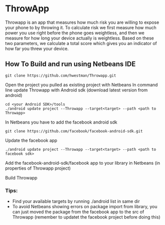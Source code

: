 # ThrowApp

Throwapp is an app that measures how much risk you are willing to expose your phone to by throwing it.
To calculate risk we first measure how much power you use right before the phone goes weightless, and then we measure for how long your device actually is weightless. Based on these two parameters, we calculate a total score which gives you an indicator of how far you threw your device.

## How To Build and run using Netbeans IDE

`git clone https://github.com/hwestman/Throwapp.git`

Open the project you pulled as existing project with Netbeans
In command line update Throwapp with Android sdk (download latest version from android)
```
cd <your Android SDK>/tools
./android update project --Throwapp --target<target> --path <path to Throwapp>
```
In Netbeans you have to add the facebook android sdk

`git clone https://github.com/facebook/facebook-android-sdk.git`

Update the facebook app

`./android update project --Throwapp --target<target> --path <path to facebook sdk>`

Add the facebook-android-sdk/facebook app to your library in Netbeans (in properties of Throwapp project)

Build Throwapp

### Tips:
- Find your available targets by running ./android list in same dir
- To avoid Netbeans showing errors on package import from library, you can just moved the package from the facebook app to the src of Throwapp
(remember to updatet the facebook project before doing this)
